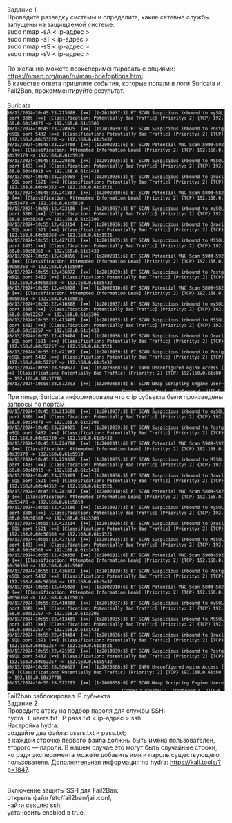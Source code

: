 <br>Задание 1
<br>Проведите разведку системы и определите, какие сетевые службы запущены на защищаемой системе:
<br>sudo nmap -sA < ip-адрес >
<br>sudo nmap -sT < ip-адрес >
<br>sudo nmap -sS < ip-адрес >
<br>sudo nmap -sV < ip-адрес >
<br>
<br>По желанию можете поэкспериментировать с опциями: https://nmap.org/man/ru/man-briefoptions.html.
<br>В качестве ответа пришлите события, которые попали в логи Suricata и Fail2Ban, прокомментируйте результат.
<br>
<br>Suricata
<br>![Suricata](https://github.com/DmitriyKly/HW_DevOps_Netology/blob/main/%D0%97%D0%B0%D1%89%D0%B8%D1%82%D0%B0%20%D1%81%D0%B5%D1%82%D0%B8/screen/Task1.png)
<br>При nmap, Suricata информировала что с ip субьекта были произведены запросы по портам
<br>![fail2ban](https://github.com/DmitriyKly/HW_DevOps_Netology/blob/main/%D0%97%D0%B0%D1%89%D0%B8%D1%82%D0%B0%20%D1%81%D0%B5%D1%82%D0%B8/screen/Task1.png)
<br> Fail2ban заблокировал IP субьекта
<br>Задание 2
<br>Проведите атаку на подбор пароля для службы SSH:
<br>hydra -L users.txt -P pass.txt < ip-адрес > ssh
<br>Настройка hydra:
<br>создайте два файла: users.txt и pass.txt;
<br>в каждой строчке первого файла должны быть имена пользователей, второго — пароли. В нашем случае это могут быть случайные строки, но ради эксперимента можете добавить имя и пароль существующего пользователя.
Дополнительная информация по hydra: https://kali.tools/?p=1847.

<br>Включение защиты SSH для Fail2Ban:
<br>открыть файл /etc/fail2ban/jail.conf,
<br>найти секцию ssh,
<br>установить enabled в true.
